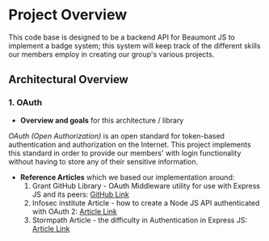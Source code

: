 # Project Overview

This code base is designed to be a backend API for Beaumont JS to implement a badge system; this system will keep track of the different skills our members employ in creating our group's various projects.

## Architectural Overview

### 1. OAuth
* __Overview and goals__ for this architecture / library

 _OAuth (Open Authorization)_ is an open standard for token-based authentication and authorization on the Internet. This project implements this standard in order to provide our members' with login functionality without having to store any of their sensitive information.

* __Reference Articles__ which we based our implementation around:
  1. Grant GitHub Library - OAuth Middleware utility for use with Express JS and its peers: [GitHub Link](https://github.com/simov/grant)
  2. Infosec institute Article - how to create a Node JS API authenticated with OAuth 2: [Article Link](http://resources.infosecinstitute.com/securing-web-apis-part-ii-creating-an-api-authenticated-with-oauth-2-in-node-js/)
  3. Stormpath Article - the difficulty in Authentication in Express JS: [Article Link](https://stormpath.com/blog/the-problem-with-api-authentication-in-express)
